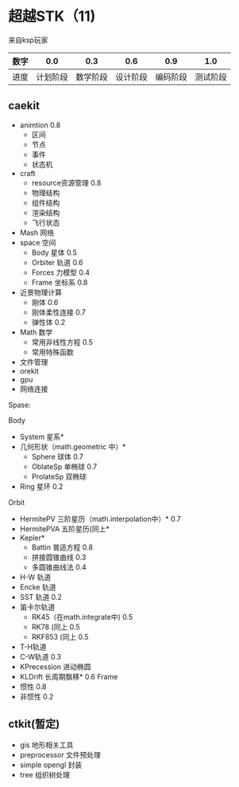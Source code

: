 # 超越STK（11)

来自ksp玩家

| 数字 | 0.0 | 0.3 | 0.6 | 0.9 | 1.0 |
| ------- | ------- | ------- | ------- | ------- | ------- |
| 进度 | 计划阶段 | 数学阶段 | 设计阶段 | 编码阶段 | 测试阶段 |

## caekit

- animtion 0.8
	- 区间
	- 节点
	- 事件
	- 状态机
- craft
	- resource资源管理 0.8
	- 物理结构
	- 组件结构
	- 渲染结构
	- 飞行状态
- Mash 网络
- space 空间
	- Body 星体 0.5
	-  Orbiter 轨道 0.6
	- Forces 力模型 0.4
	- Frame 坐标系 0.8
- 近景物理计算
	- 刚体 0.6
	- 刚体柔性连接 0.7
	- 弹性体 0.2
- Math 数学
	- 常用非线性方程 0.5
	- 常用特殊函数
- 文件管理
- orekit
- gpu
- 网络连接

Spase:

Body
- System 星系*
- 几何形状（math.geometric 中）*
    - Sphere 球体 0.7
    - OblateSp 单椭球 0.7
    - ProlateSp 双椭球
- Ring 星环 0.2

Orbit
- HermitePV 三阶星历（math.interpolation中）* 0.7
- HermitePVA 五阶星历(同上*
- Kepler*
    - Battin 普适方程 0.8
    - 拼接圆锥曲线 0.3
    - 多圆锥曲线法 0.4
- H-W 轨道
- Encke 轨道
- SST 轨道 0.2
- 笛卡尔轨道
    - RK45（在math.integrate中) 0.5
    - RK78 (同上 0.5
    - RKF853 (同上 0.5
- T-H轨道
- C-W轨道 0.3
- KPrecession 进动椭圆
- KLDrift 长周期飘移* 0.6
Frame
- 惯性 0.8
- 非惯性 0.2

## ctkit(暂定)

- gis 地形相关工具
- preprocessor 文件预处理
- simple opengl 封装
- tree 组织树处理